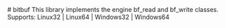 <type name="bitbuf" category="libraryfunc" is="library">
	<summary>
# bitbuf
This library implements the engine <page>bf_read</page> and <page>bf_write</page> classes.<br>
Supports: Linux32 | Linux64 | Windows32 | Windows64  
	</summary>
</type>